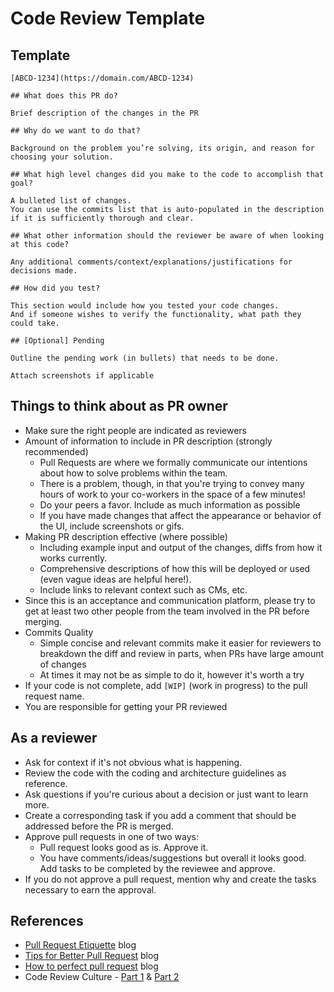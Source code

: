 # Code Review Template

## Template

```
[ABCD-1234](https://domain.com/ABCD-1234)

## What does this PR do?

Brief description of the changes in the PR

## Why do we want to do that?

Background on the problem you’re solving, its origin, and reason for choosing your solution.

## What high level changes did you make to the code to accomplish that goal?

A bulleted list of changes.
You can use the commits list that is auto-populated in the description if it is sufficiently thorough and clear.

## What other information should the reviewer be aware of when looking at this code?

Any additional comments/context/explanations/justifications for decisions made.

## How did you test?

This section would include how you tested your code changes.
And if someone wishes to verify the functionality, what path they could take.

## [Optional] Pending

Outline the pending work (in bullets) that needs to be done.

Attach screenshots if applicable

```

## Things to think about as PR owner

- Make sure the right people are indicated as reviewers
- Amount of information to include in PR description (strongly recommended)
    - Pull Requests are where we formally communicate our intentions about how to solve problems within the team.
    - There is a problem, though, in that you're trying to convey many hours of work to your co-workers in the space of a few minutes!
    - Do your peers a favor. Include as much information as possible
    - If you have made changes that affect the appearance or behavior of the UI, include screenshots or gifs.
- Making PR description effective (where possible)
  - Including example input and output of the changes, diffs from how it works currently.
  - Comprehensive descriptions of how this will be deployed or used (even vague ideas are helpful here!).
  - Include links to relevant context such as CMs, etc.
- Since this is an acceptance and communication platform, please try to get at least two other people from the team involved in the PR before merging.
- Commits Quality
  - Simple concise and relevant commits make it easier for reviewers to breakdown the diff and review in parts, when PRs have large amount of changes
  - At times it may not be as simple to do it, however it's worth a try
- If your code is not complete, add `[WIP]` (work in progress) to the pull request name.
- You are responsible for getting your PR reviewed

## As a reviewer

- Ask for context if it's not obvious what is happening.
- Review the code with the coding and architecture guidelines as reference.
- Ask questions if you're curious about a decision or just want to learn more.
- Create a corresponding task if you add a comment that should be addressed before the PR is merged.
- Approve pull requests in one of two ways:
  - Pull request looks good as is. Approve it.
  - You have comments/ideas/suggestions but overall it looks good. Add tasks to be completed by the reviewee and approve.
- If you do not approve a pull request, mention why and create the tasks necessary to earn the approval.

## References

- [Pull Request Etiquette](https://essenceofcode.com/2016/04/24/pull-request-etiquette/) blog
- [Tips for Better Pull Request](https://www.mutuallyhuman.com/blog/9-tips-for-opening-a-better-pull-request/) blog
- [How to perfect pull request](https://github.blog/2015-01-21-how-to-write-the-perfect-pull-request/) blog
- Code Review Culture - [Part 1](https://engineering.squarespace.com/blog/2019/code-review-culture-part-1) & [Part 2](https://engineering.squarespace.com/blog/2019/code-review-culture-part-2)
